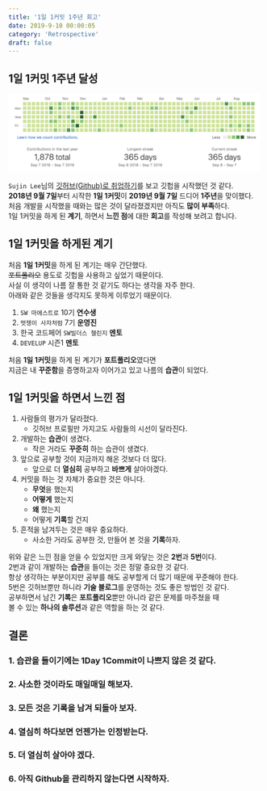 ```yaml
---
title: '1일 1커밋 1주년 회고'
date: 2019-9-10 00:00:05
category: 'Retrospective'
draft: false
---
```


## 1일 1커밋 1주년 달성

<img src="/assets/2019-09-10/1.png" width="500" height="auto" alt="아직 안만듬"><br/>

`Sujin Lee`님의 [깃허브(Github)로 취업하기](http://sujinlee.me/professional-github/)를 보고 깃헙을 시작했던 것 같다.<br>
**2018년 9월 7일**부터 시작한 **1일 1커밋**이 **2019년 9월 7일** 드디어 **1주년**을 맞이했다.<br>
처음 개발을 시작했을 때와는 많은 것이 달라졌겠지만 아직도 **많이 부족**하다.<br>
1일 1커밋을 하게 된 **계기**, 하면서 **느낀 점**에 대한 **회고**를 작성해 보려고 합니다.<br>

## 1일 1커밋을 하게된 계기

처음 **1일 1커밋**을 하게 된 계기는 매우 간단했다.<br>
~~포트폴리오~~ 용도로 깃헙을 사용하고 싶었기 때문이다.<br>
사실 이 생각이 나름 잘 통한 것 같기도 하다는 생각을 자주 한다.<br>
아래와 같은 것들을 생각지도 못하게 이루었기 때문이다.<br>

1. `SW 마에스트로` 10기 **연수생**<br>
2. `멋쟁이 사자처럼` 7기 **운영진**<br>
3. 한국 코드페어 `SW빌더스 챌린지` **멘토**<br>
4. `DEVELUP` 시즌1 **멘토**<br>

처음 **1일 1커밋**을 하게 된 계기가 **포트폴리오**였다면<br>
지금은 내 **꾸준함**을 증명하고자 이어가고 있고 나름의 **습관**이 되었다.<br>

## 1일 1커밋을 하면서 느낀 점

1. 사람들의 평가가 달라졌다.
   - 깃허브 프로필만 가지고도 사람들의 시선이 달라진다.
2. 개발하는 **습관**이 생겼다.
   - 작은 거라도 **꾸준히** 하는 습관이 생겼다.
3. 앞으로 공부할 것이 지금까지 해온 것보다 더 많다.
   - 앞으로 더 **열심히** 공부하고 **바쁘게** 살아야겠다.
4. 커밋을 하는 것 자체가 중요한 것은 아니다.
   - **무엇**을 했는지
   - **어떻게** 했는지
   - **왜** 했는지
   - 어떻게 **기록**할 건지
5. 흔적을 남겨두는 것은 매우 중요하다.
   - 사소한 거라도 공부한 것, 만들어 본 것을 **기록**하자.

위와 같은 느낀 점을 얻을 수 있었지만 크게 와닿는 것은 **2번**과 **5번**이다.<br>
2번과 같이 개발하는 **습관**을 들이는 것은 정말 중요한 것 같다.<br>
항상 생각하는 부분이지만 공부를 해도 공부할게 더 많기 때문에 꾸준해야 한다.<br>
5번은 깃허브뿐만 하니라 **기술 블로그**를 운영하는 것도 좋은 방법인 것 같다.<br>
공부하면서 남긴 **기록**은 **포트폴리오**뿐만 아니라 같은 문제를 마주쳤을 때<br>
볼 수 있는 **하나의 솔루션**과 같은 역할을 하는 것 같다.<br>

## 결론

### 1. **습관**을 들이기에는 1Day 1Commit이 나쁘지 않은 것 같다.

### 2. 사소한 것이라도 **매일매일** 해보자.

### 3. 모든 것은 **기록**을 남겨 되돌아 보자.

### 4. 열심히 하다보면 언젠가는 인정받는다.

### 5. 더 **열심히** 살아야 겠다.

### 6. 아직 Github을 관리하지 않는다면 **시작**하자.
